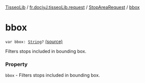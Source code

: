 [TisseoLib](../../index.md) / [fr.docjyJ.tisseoLib.request](../index.md) / [StopAreaRequest](index.md) / [bbox](./bbox.md)

# bbox

`var bbox: `[`String`](https://kotlinlang.org/api/latest/jvm/stdlib/kotlin/-string/index.html)`?` [(source)](https://github.com/docjyJ/TisseoLib/tree/master/src/main/kotlin/fr/docjyJ/tisseoLib/request/StopAreaRequest.kt#L30)

Filters stops included in bounding box.

### Property

`bbox` - Filters stops included in bounding box.